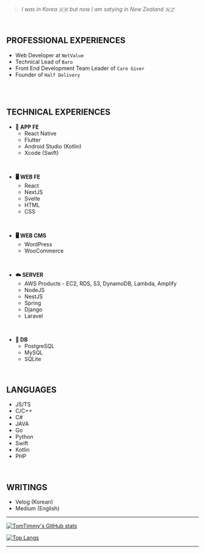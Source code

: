 <br/>

>_I was in Korea 🇰🇷 but now I am satying in New Zealand 🇳🇿_

<br/>

PROFESSIONAL EXPERIENCES
--
- Web Developer at `NetValue`
- Technical Lead of `Baro`
- Front End Development Team Leader of `Care Giver`
- Founder of `Half Delivery`


<br/>
<br/>


TECHNICAL EXPERIENCES
--
- **📱 APP FE**
  - React Native
  - Flutter
  - Android Studio (Kotlin)
  - Xcode (Swift)
<br/>

- **🖥 WEB FE**
  - React 
  - NextJS
  - Svelte
  - HTML
  - CSS
<br/>

- **🖥 WEB CMS**
  - WordPress 
  - WooCommerce
<br/>

- **☁️ SERVER**
  - AWS Products - EC2, RDS, S3, DynamoDB, Lambda, Amplify
  - NodeJS
  - NestJS
  - Spring
  - Django
  - Laravel
<br/>

- **💾 DB**
  - PostgreSQL
  - MySQL
  - SQLite
<br/>

LANGUAGES
--
- JS/TS
- C/C++
- C#
- JAVA
- Go
- Python
- Swift
- Kotlin
- PHP

<br/>

WRITINGS
--
- Velog (Korean)
- Medium (English)

  
  
  
  
  
---

[![TomTimmy's GitHub stats](https://github-readme-stats.vercel.app/api?username=TomTimmy)](https://github.com/anuraghazra/github-readme-stats)


[![Top Langs](https://github-readme-stats.vercel.app/api/top-langs/?username=TomTimmy&layout=compact)](https://github.com/anuraghazra/github-readme-stats)

---



